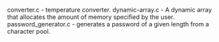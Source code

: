 converter.c - temperature converter.
dynamic-array.c - A dynamic array that allocates the amount of memory specified by the user.
password_generator.c - generates a password of a given length from a character pool.

